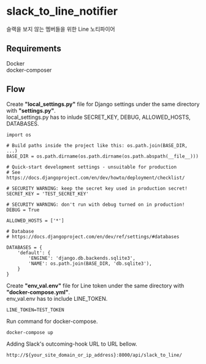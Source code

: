 # slack_to_line_notifier
슬랙을 보지 않는 멤버들을 위한 Line 노티파이어

## Requirements
Docker  
docker-composer

## Flow
Create **"local_settings.py"** file for Django settings under the same directory with **"settings.py"**.<br />
local_settings.py has to inlude SECRET_KEY, DEBUG, ALLOWED_HOSTS, DATABASES.

```
import os

# Build paths inside the project like this: os.path.join(BASE_DIR, ...)
BASE_DIR = os.path.dirname(os.path.dirname(os.path.abspath(__file__)))

# Quick-start development settings - unsuitable for production
# See https://docs.djangoproject.com/en/dev/howto/deployment/checklist/

# SECURITY WARNING: keep the secret key used in production secret!
SECRET_KEY = 'TEST_SECRET_KEY'

# SECURITY WARNING: don't run with debug turned on in production!
DEBUG = True

ALLOWED_HOSTS = ['*']

# Database
# https://docs.djangoproject.com/en/dev/ref/settings/#databases

DATABASES = {
    'default': {
        'ENGINE': 'django.db.backends.sqlite3',
        'NAME': os.path.join(BASE_DIR, 'db.sqlite3'),
    }
}
```

Create **"env_val.env"** file for Line token under the same directory with **"docker-compose.yml"**.<br />
env_val.env has to include LINE_TOKEN.
```
LINE_TOKEN=TEST_TOKEN
```

Run command for docker-compose.<br />
```
docker-compose up
```

Adding Slack's outcoming-hook URL to URL bellow.
```
http://${your_site_domain_or_ip_address}:8000/api/slack_to_line/
```
